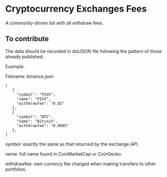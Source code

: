 # Cryptocurrency Exchanges Fees

A community-driven list with all withdraw fees.

## To contribute

The data should be recorded in dotJSON file following the pattern of those already published.

Example:


Filename: binance.json
```
[
   {
     "symbol": "PIVX",
     "name": "PIVX",
     "withdrawfee": "0.02"
   },
   {
     "symbol": "BTC",
     "name": "Bitcoin",
     "withdrawfee": "0.0005"
   },
]
```

symbol: exactly the same as that returned by the exchange API.

name: full name found in CoinMarketCap or CoinGecko.

withdrawfee: own currency fee charged when making transfers to other portfolios.